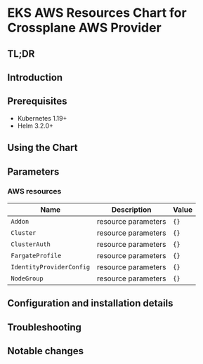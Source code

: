 # EKS AWS Resources Chart for Crossplane AWS Provider

## TL;DR

## Introduction

## Prerequisites

- Kubernetes 1.19+
- Helm 3.2.0+

## Using the Chart

## Parameters

### AWS resources

| Name                     | Description         | Value |
| ------------------------ | ------------------- | ----- |
| `Addon`                  | resource parameters | `{}`  |
| `Cluster`                | resource parameters | `{}`  |
| `ClusterAuth`            | resource parameters | `{}`  |
| `FargateProfile`         | resource parameters | `{}`  |
| `IdentityProviderConfig` | resource parameters | `{}`  |
| `NodeGroup`              | resource parameters | `{}`  |


## Configuration and installation details


## Troubleshooting


## Notable changes
